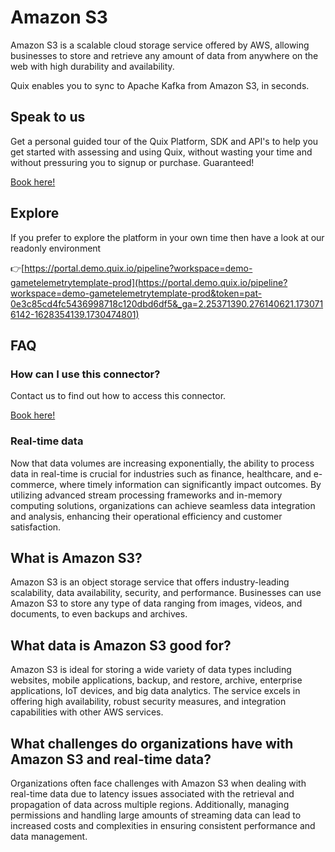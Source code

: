 <!-- START MARKDOWN -->
<!--[tech-name]-->
# Amazon S3

<!--[blurb-about-tech]-->
Amazon S3 is a scalable cloud storage service offered by AWS, allowing businesses to store and retrieve any amount of data from anywhere on the web with high durability and availability.

Quix enables you to sync to Apache Kafka <span id="to_or_from">from</span> <span id="techname">Amazon S3</span>, in seconds.

## Speak to us

Get a personal guided tour of the Quix Platform, SDK and API's to help you get started with assessing and using Quix, without wasting your time and without pressuring you to signup or purchase. Guaranteed!

[Book here!](https://quix.io/book-a-demo)


## Explore

If you prefer to explore the platform in your own time then have a look at our readonly environment

👉[https://portal.demo.quix.io/pipeline?workspace=demo-gametelemetrytemplate-prod](https://portal.demo.quix.io/pipeline?workspace=demo-gametelemetrytemplate-prod&token=pat-0e3c85cd4fc5436998718c120dbd6df5&_ga=2.25371390.276140621.1730716142-1628354139.1730474801)


## FAQ 

### How can I use this connector?

Contact us to find out how to access this connector.

[Book here!](https://quix.io/book-a-demo)

### Real-time data

Now that data volumes are increasing exponentially, the ability to process data in real-time is crucial for industries such as finance, healthcare, and e-commerce, where timely information can significantly impact outcomes. By utilizing advanced stream processing frameworks and in-memory computing solutions, organizations can achieve seamless data integration and analysis, enhancing their operational efficiency and customer satisfaction.

## What is <span id="techname">Amazon S3</span>?

<!--[tech-seo-text]-->
Amazon S3 is an object storage service that offers industry-leading scalability, data availability, security, and performance. Businesses can use Amazon S3 to store any type of data ranging from images, videos, and documents, to even backups and archives.

## What data is <span id="techname">Amazon S3</span> good for?

<!--[tech-data-seo-text]-->
Amazon S3 is ideal for storing a wide variety of data types including websites, mobile applications, backup, and restore, archive, enterprise applications, IoT devices, and big data analytics. The service excels in offering high availability, robust security measures, and integration capabilities with other AWS services.

## What challenges do organizations have with <span id="techname">Amazon S3</span> and real-time data?

<!--[tech-challenges-seo-text]-->
Organizations often face challenges with Amazon S3 when dealing with real-time data due to latency issues associated with the retrieval and propagation of data across multiple regions. Additionally, managing permissions and handling large amounts of streaming data can lead to increased costs and complexities in ensuring consistent performance and data management.
<!-- END MARKDOWN -->